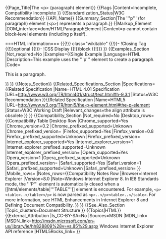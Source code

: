 {{Page_Title|The &lt;p&gt; (paragraph) element}}
{{Flags
|Content=Incomplete,  Compatibility Incomplete
}}
{{Standardization_Status|W3C Recommendation}}
{{API_Name}}
{{Summary_Section|The '''p''' (for paragraph) element (&lt;p&gt;) represents a paragraph.}}
{{Markup_Element
|DOM_interface=dom/HTMLParagraphElement
|Content=p cannot contain block-level elements (including p itself).

===HTML information===
{{{!}} class="wikitable"
{{!}}-
!Closing Tag
{{!}}optional
{{!}}-
!CSS Display
{{!}}block
{{!}}}
}}
{{Examples_Section
|Not_required=No
|Examples={{Single Example
|Language=HTML
|Description=This example uses the '''p''' element to create a paragraph.
|Code=<syntaxhighlight lang="html5"><p>This is a paragraph.</p></syntaxhighlight>
}}
}}
{{Notes_Section}}
{{Related_Specifications_Section
|Specifications={{Related Specification
|Name=HTML 4.01 Specification
|URL=http://www.w3.org/TR/html401/struct/text.html#h-9.3.1
|Status=W3C Recommendation
}}{{Related Specification
|Name=HTML5
|URL=http://www.w3.org/TR/html5/the-p-element.html#the-p-element
|Status=W3C Working Draft
|Relevant_changes=the align attribute is obsolete
}}
}}
{{Compatibility_Section
|Not_required=No
|Desktop_rows={{Compatibility Table Desktop Row
|Chrome_supported=Yes
|Chrome_version=0.2
|Chrome_prefixed_supported=Unknown
|Chrome_prefixed_version=
|Firefox_supported=Yes
|Firefox_version=0.8
|Firefox_prefixed_supported=Unknown
|Firefox_prefixed_version=
|Internet_explorer_supported=Yes
|Internet_explorer_version=1
|Internet_explorer_prefixed_supported=Unknown
|Internet_explorer_prefixed_version=
|Opera_supported=Yes
|Opera_version=1
|Opera_prefixed_supported=Unknown
|Opera_prefixed_version=
|Safari_supported=Yes
|Safari_version=1
|Safari_prefixed_supported=Unknown
|Safari_prefixed_version=
}}
|Mobile_rows=
|Notes_rows={{Compatibility Notes Row
|Browser=Internet Explorer
|Version=8.0
|Note=Windows Internet Explorer 8. In IE8 Standards mode, the '''P''' element is automatically closed when a [[html/elements/table|'''TABLE''']] element is encountered. For example, <code>&lt;p&gt;&lt;table&gt;..&lt;/table&gt;&lt;/p&gt;</code> is now parsed as <code>&lt;p&gt;..&lt;/p&gt;&lt;table&gt;..&lt;/table&gt;</code>. For more information, see HTML Enhancements in Internet Explorer 8 and Defining Document Compatibility.
}}
}}
{{See_Also_Section
|Topic_clusters=Document Structure
}}
{{Topics|HTML}}
{{External_Attribution
|Is_CC-BY-SA=No
|Sources=MSDN
|MDN_link=
|MSDN_link=http://msdn.microsoft.com/en-us/library/ie/hh828809%28v=vs.85%29.aspx Windows Internet Explorer API reference
|HTML5Rocks_link=
}}